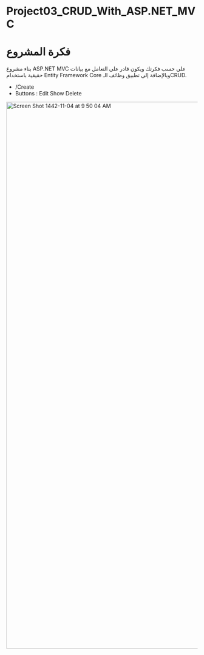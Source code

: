 # Project03_CRUD_With_ASP.NET_MVC

# فكرة المشروع 
بناء مشروع ASP.NET MVC على حسب فكرتك ويكون قادر على التعامل مع بيانات حقيقية باستخدام Entity Framework Core وبالإضافة إلى تطبيق وظائف الـCRUD.

- /Create
- Buttons : Edit Show Delete

<img width="1440" alt="Screen Shot 1442-11-04 at 9 50 04 AM" src="https://user-images.githubusercontent.com/82523761/121851792-3e59e800-ccf7-11eb-9609-7e4720303e2c.png">

